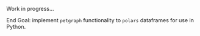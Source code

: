 Work in progress...

End Goal: implement `petgraph` functionality to `polars` dataframes for use in Python.
